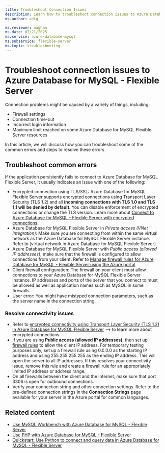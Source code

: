 ```yaml
---
title: Troubleshoot Connection Issues
description: Learn how to troubleshoot connection issues to Azure Database for MySQL - Flexible Server.author: aditivgupta
ms.author: adig

ms.reviewer: maghan
ms.date: 07/21/2025
ms.service: azure-database-mysql
ms.subservice: flexible-server
ms.topic: troubleshooting
---
```


# Troubleshoot connection issues to Azure Database for MySQL - Flexible Server

Connection problems might be caused by a variety of things, including:

- Firewall settings
- Connection time-out
- Incorrect login information
- Maximum limit reached on some Azure Database for MySQL Flexible Server resources

In this article, we will discuss how you can troubleshoot some of the common errors and steps to resolve these errors.

## Troubleshoot common errors

If the application persistently fails to connect to Azure Database for MySQL Flexible Server, it usually indicates an issue with one of the following:

- Encrypted connection using TLS/SSL: Azure Database for MySQL Flexible Server supports encrypted connections using Transport Layer Security (TLS 1.2) and all **incoming connections with TLS 1.0 and TLS 1.1 will be denied by default**. You can disable enforcement of encrypted connections or change the TLS version. Learn more about [Connect to Azure Database for MySQL - Flexible Server with encrypted connections](how-to-connect-tls-ssl.md).
- Azure Database for MySQL Flexible Server in *Private access (VNet Integration)*: Make sure you are connecting from within the same virtual network as the Azure Database for MySQL Flexible Server instance. Refer to [virtual network in Azure Database for MySQL Flexible Server]<!--(./concepts-networking-virtual-network.md)-->
- Azure Database for MySQL Flexible Server with *Public access (allowed IP addresses)*, make sure that the firewall is configured to allow connections from your client. Refer to [Manage firewall rules for Azure Database for MySQL - Flexible Server using the Azure portal](how-to-manage-firewall-portal.md).
- Client firewall configuration: The firewall on your client must allow connections to your Azure Database for MySQL Flexible Server instance. IP addresses and ports of the server that you connect to must be allowed as well as application names such as MySQL in some firewalls.
- User error: You might have mistyped connection parameters, such as the server name in the connection string.

### Resolve connectivity issues

- Refer to [encrypted connectivity using Transport Layer Security (TLS 1.2) in Azure Database for MySQL Flexible Server](how-to-connect-tls-ssl.md) --> to learn more about encrypted connections.
- If you are using **Public access (allowed IP addresses)**, then set up [firewall rules](how-to-manage-firewall-portal.md) to allow the client IP address. For temporary testing purposes only, set up a firewall rule using 0.0.0.0 as the starting IP address and using 255.255.255.255 as the ending IP address. This will open the server to all IP addresses. If this resolves your connectivity issue, remove this rule and create a firewall rule for an appropriately limited IP address or address range.
- On all firewalls between the client and the internet, make sure that port 3306 is open for outbound connections.
- Verify your connection string and other connection settings. Refer to the pre-defined connection strings in the **Connection Strings** page available for your server in the Azure portal for common languages.

## Related content

- [Use MySQL Workbench with Azure Database for MySQL - Flexible Server](connect-workbench.md)
- [Use PHP with Azure Database for MySQL - Flexible Server](connect-php.md)
- [Quickstart: Use Python to connect and query data in Azure Database for MySQL - Flexible Server](connect-python.md)
